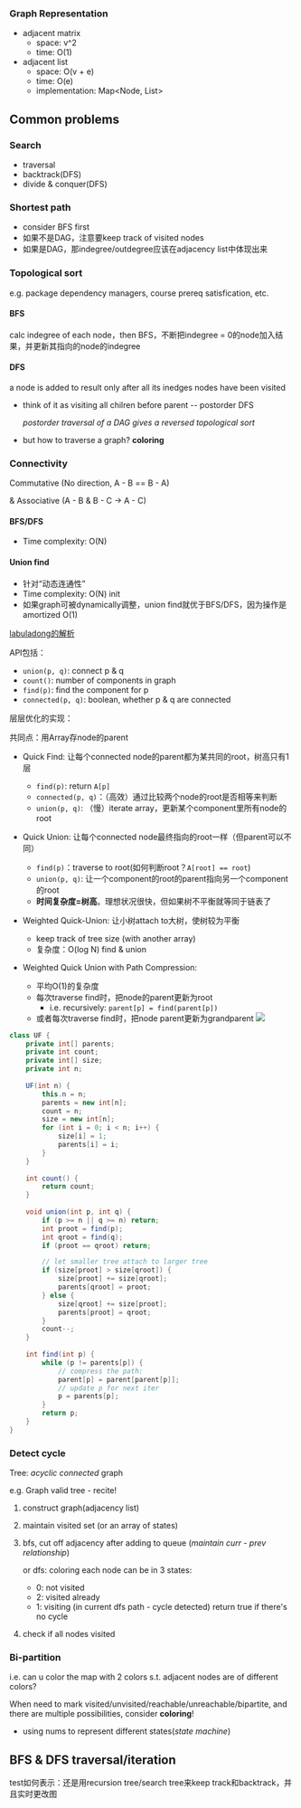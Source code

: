### Graph Representation
- adjacent matrix
    - space: v^2
    - time: O(1)
- adjacent list
    - space: O(v + e)
    - time: O(e)
    - implementation: Map<Node, List<Node>>


## Common problems
### Search
- traversal
- backtrack(DFS)
- divide & conquer(DFS)

### Shortest path
- consider BFS first
- 如果不是DAG，注意要keep track of visited nodes
- 如果是DAG，那indegree/outdegree应该在adjacency list中体现出来

### Topological sort

e.g. package dependency managers, course prereq satisfication, etc.

#### BFS

calc indegree of each node，then BFS，不断把indegree = 0的node加入结果，并更新其指向的node的indegree

#### DFS
    
a node is added to result only after all its inedges nodes have been visited 

- think of it as visiting all chilren before parent -- postorder DFS

    *postorder traversal of a DAG gives a reversed topological sort*

- but how to traverse a graph? **coloring**


### Connectivity
Commutative (No direction, A - B == B - A) 

& Associative (A - B & B - C -> A - C)

#### BFS/DFS
- Time complexity: O(N)

#### Union find
- 针对“动态连通性”
- Time complexity: O(N) init
- 如果graph可被dynamically调整，union find就优于BFS/DFS，因为操作是amortized O(1)

[labuladong的解析](https://github.com/jiajunhua/labuladong-fucking-algorithm/blob/master/%E7%AE%97%E6%B3%95%E6%80%9D%E7%BB%B4%E7%B3%BB%E5%88%97/UnionFind%E7%AE%97%E6%B3%95%E8%AF%A6%E8%A7%A3.md)

API包括：
- `union(p, q)`: connect p & q
- `count()`: number of components in graph
- `find(p)`: find the component for p
- `connected(p, q)`: boolean, whether p & q are connected


层层优化的实现：

共同点：用Array存node的parent

- Quick Find: 让每个connected node的parent都为某共同的root，树高只有1层
    - `find(p)`: return `A[p]`
    - `connected(p, q)`：（高效）通过比较两个node的root是否相等来判断
    - `union(p, q)`: （慢）iterate array，更新某个component里所有node的root

- Quick Union: 让每个connected node最终指向的root一样（但parent可以不同）
    - `find(p)`：traverse to root(如何判断root？`A[root] == root`)
    - `union(p, q)`: 让一个component的root的parent指向另一个component的root
    - **时间复杂度=树高**。理想状况很快，但如果树不平衡就等同于链表了

- Weighted Quick-Union: 让小树attach to大树，使树较为平衡
    - keep track of tree size (with another array)
    - 复杂度：O(log N) find & union

- Weighted Quick Union with Path Compression: 
    - 平均O(1)的复杂度
    - 每次traverse find时，把node的parent更新为root
        - i.e. recursively: `parent[p] = find(parent[p])`
    - 或者每次traverse find时，把node parent更新为grandparent
      ![](https://github.com/jiajunhua/labuladong-fucking-algorithm/blob/master/pictures/unionfind/9.gif)

```java
class UF {
    private int[] parents;
    private int count;
    private int[] size;
    private int n;
    
    UF(int n) {
        this.n = n;
        parents = new int[n];
        count = n;
        size = new int[n];
        for (int i = 0; i < n; i++) {
            size[i] = 1;
            parents[i] = i;
        }
    }
    
    int count() {
        return count;
    }
    
    void union(int p, int q) {
        if (p >= n || q >= n) return;
        int proot = find(p);
        int qroot = find(q);
        if (proot == qroot) return;

        // let smaller tree attach to larger tree
        if (size[proot] > size[qroot]) {
            size[proot] += size[qroot];
            parents[qroot] = proot;
        } else {
            size[qroot] += size[proot];
            parents[proot] = qroot;
        }
        count--;
    }
    
    int find(int p) {
        while (p != parents[p]) {
            // compress the path:
            parent[p] = parent[parent[p]];
            // update p for next iter
            p = parents[p];
        }
        return p;
    }
}
```

### Detect cycle

Tree: *acyclic connected* graph

e.g. Graph valid tree - recite!
1. construct graph(adjacency list)
2. maintain visited set (or an array of states)
3. bfs, cut off adjacency after adding to queue (*maintain curr - prev relationship*)

    or dfs: coloring
    each node can be in 3 states:
    - 0: not visited
    - 2: visited already
    - 1: visiting (in current dfs path - cycle detected)
    return true if there's no cycle

4. check if all nodes visited

### Bi-partition  

i.e. can u color the map with 2 colors s.t. adjacent nodes are of different colors?

When need to mark visited/unvisited/reachable/unreachable/bipartite, and there are multiple possibilities, consider **coloring**! 
- using nums to represent different states(*state machine*)



## BFS & DFS traversal/iteration
test如何表示：还是用recursion tree/search tree来keep track和backtrack，并且实时更改图 
